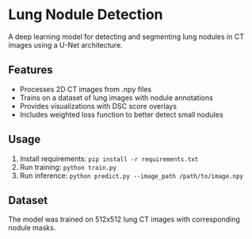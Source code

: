 # Lung Nodule Detection

A deep learning model for detecting and segmenting lung nodules in CT images using a U-Net architecture.

## Features
- Processes 2D CT images from .npy files
- Trains on a dataset of lung images with nodule annotations
- Provides visualizations with DSC score overlays
- Includes weighted loss function to better detect small nodules

## Usage
1. Install requirements: `pip install -r requirements.txt`
2. Run training: `python train.py`
3. Run inference: `python predict.py --image_path /path/to/image.npy`

## Dataset
The model was trained on 512x512 lung CT images with corresponding nodule masks.
